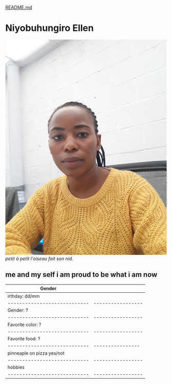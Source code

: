[README.md](MARKDOWN.md)

# Niyobuhungiro Ellen 
![image](mypic.jpg)
_petit à petit l'oiseau fait son nid_.
## me and my self i am proud to be what i am now 

|Gender                      |                 | 
|----------------------------|-----------------|
|irthday: dd/mm              |                 |
|----------------------------|-----------------|
|Gender: ?                   |                 |
|----------------------------|-----------------|
|Favorite color: ?           |                 |
|----------------------------|-----------------|
|Favorite food: ?            |                 |
|----------------------------|---------------- |
|pinneaple on pizza yes/not  |                 |
|----------------------------|-----------------|
|hobbies                     |                 |
|----------------------------|-----------------|